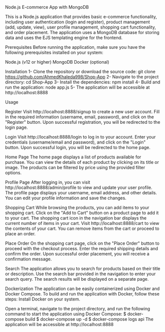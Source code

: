 Node.js E-commerce App with MongoDB

This is a Node.js application that provides basic e-commerce functionality, including user authentication (login and register), product management (add, update, view), user profile management, shopping cart functionality, and order placement. The application uses a MongoDB database for storing data and uses the EJS templating engine for the frontend.

Prerequisites
Before running the application, make sure you have the following prerequisites installed on your system:

Node.js (v12 or higher)
MongoDB
Docker (optional)

Installation
1- Clone the repository or download the source code: git clone https://github.com/AhmedKhaleda998/Shop-App
2- Navigate to the project directory: cd Shop-App
3- Install the dependencies: npm install
4- Build and run the application: node app.js
5- The application will be accessible at http://localhost:8888

Usage

Register
Visit http://localhost:8888/signup to create a new user account.
Fill in the required information (username, email, password), and click on the "Register" button.
Upon successful registration, you will be redirected to the login page.

Login
Visit http://localhost:8888/login to log in to your account.
Enter your credentials (username/email and password), and click on the "Login" button.
Upon successful login, you will be redirected to the home page.

Home Page
The home page displays a list of products available for purchase.
You can view the details of each product by clicking on its title or image.
The products can be filtered by price using the provided filter options.

Profile Page
After logging in, you can visit http://localhost:8888/admin/profile to view and update your user profile.
The profile page displays your username, email address, and other details.
You can edit your profile information and save the changes.

Shopping Cart
While browsing the products, you can add items to your shopping cart.
Click on the "Add to Cart" button on a product page to add it to your cart.
The shopping cart icon in the navigation bar displays the current number of items in your cart.
Visit http://localhost:8888/cart to view the contents of your cart.
You can remove items from the cart or proceed to place an order.

Place Order
On the shopping cart page, click on the "Place Order" button to proceed with the checkout process.
Enter the required shipping details and confirm the order.
Upon successful order placement, you will receive a confirmation message.

Search
The application allows you to search for products based on their title or description.
Use the search bar provided in the navigation to enter your search query.
The search results will be displayed on a separate page.

Dockerization
The application can be easily containerized using Docker and Docker Compose. To build and run the application with Docker, follow these steps:
Install Docker on your system.

Open a terminal, navigate to the project directory, and run the following command to start the application using Docker Compose:
$ docker-compose build
$ docker-compose up -d
$ docker-compose logs api
The application will be accessible at http://localhost:8888
